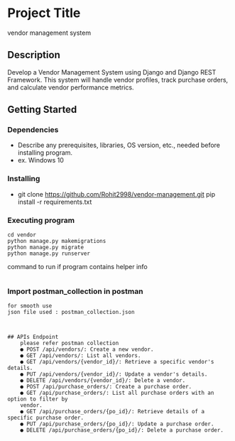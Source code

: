 # Project Title

vendor management system

## Description

Develop a Vendor Management System using Django and Django REST Framework. This
system will handle vendor profiles, track purchase orders, and calculate vendor performance
metrics.
## Getting Started

### Dependencies

* Describe any prerequisites, libraries, OS version, etc., needed before installing program.
* ex. Windows 10

### Installing

* git clone https://github.com/Rohit2998/vendor-management.git
pip install -r requirements.txt

### Executing program


```
cd vendor
python manage.py makemigrations
python manage.py migrate
python manage.py runserver
```
command to run if program contains helper info
```
```
### Import postman_collection in postman
```
for smooth use
json file used : postman_collection.json 
```
```


## APIs Endpoint
    please refer postman collection 
    ● POST /api/vendors/: Create a new vendor.
    ● GET /api/vendors/: List all vendors.
    ● GET /api/vendors/{vendor_id}/: Retrieve a specific vendor's details.
    ● PUT /api/vendors/{vendor_id}/: Update a vendor's details.
    ● DELETE /api/vendors/{vendor_id}/: Delete a vendor.
    ● POST /api/purchase_orders/: Create a purchase order.
    ● GET /api/purchase_orders/: List all purchase orders with an option to filter by
    vendor.
    ● GET /api/purchase_orders/{po_id}/: Retrieve details of a specific purchase order.
    ● PUT /api/purchase_orders/{po_id}/: Update a purchase order.
    ● DELETE /api/purchase_orders/{po_id}/: Delete a purchase order.